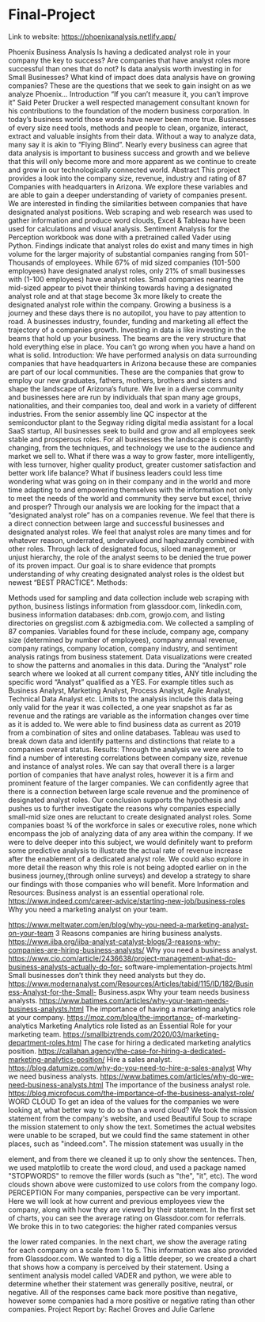# Final-Project


Link to website: https://phoenixanalysis.netlify.app/

Phoenix Business Analysis
Is having a dedicated analyst role in your company the key to success?
Are companies that have analyst roles more successful than ones that do not? Is data analysis worth investing in for Small Businesses?
What kind of impact does data analysis have on growing companies?
These are the questions that we seek to gain insight on as we analyze Phoenix...
Introduction
“If you can’t measure it, you can’t improve it” Said Peter Drucker a well respected management consultant known for his contributions to the foundation of the modern business corporation. In today’s business world those words have never been more true.
Businesses of every size need tools, methods and people to clean, organize, interact, extract and valuable insights from their data. Without a way to analyze data, many say it is akin to “Flying Blind”.
Nearly every business can agree that data analysis is important to business success and growth and we believe that this will only become more and more apparent as we continue to create and grow in our technologically connected world.
Abstract
This project provides a look into the company size, revenue, industry and rating of 87 Companies with headquarters in Arizona. We explore these variables and are able to gain a deeper understanding of variety of companies present. We are interested in finding the similarities between companies that have designated analyst positions.
Web scraping and web research was used to gather information and produce word clouds, Excel & Tableau have been used for calculations and visual analysis. Sentiment Analysis for the Perception workbook was done with a pretrained called Vader using Python.
Findings indicate that analyst roles do exist and many times in high volume for the larger majority of substantial companies ranging from 501-Thousands of employees. While 67% of mid sized companies (101-500 employees) have designated analyst roles, only 21% of small businesses with (1-100 employees) have analyst roles. Small companies nearing the mid-sized appear to pivot their thinking towards having a designated analyst role and at that stage become 3x more likely to create the designated analyst role within the company.
Growing a business is a journey and these days there is no autopilot, you have to pay attention to road. A businesses industry, founder, funding and marketing all effect the trajectory of a companies growth. Investing in data is like investing in the beams that hold up your business. The beams are the very structure that hold everything else in place. You can’t go wrong when you have a hand on what is solid.
Introduction:
We have performed analysis on data surrounding companies that have headquarters in Arizona because these are companies are part of our local communities. These are the companies that grow to employ our new graduates, fathers, mothers, brothers and sisters and shape the landscape of Arizona’s future.
We live in a diverse community and businesses here are run by individuals that span many age groups, nationalities, and their companies too, deal and work in a variety of different industries. From the senior assembly line QC inspector at the semiconductor plant to the Segway riding digital media assistant for a local SaaS startup, All businesses seek to build and grow and all employees seek stable and prosperous roles.
For all businesses the landscape is constantly changing, from the techniques, and technology we use to the audience and market we sell to. What if there was a way to grow faster, more intelligently, with less turnover, higher quality product, greater customer satisfaction and better work life balance? What if business leaders could less time wondering what was going on in their company and in the world and more time adapting to and empowering themselves with the information not only to meet the needs of the world and community they serve but excel, thrive and prosper?
Through our analysis we are looking for the impact that a “designated analyst role” has on a companies revenue. We feel that there is a direct connection between large and successful businesses and designated analyst roles. We feel that analyst roles are many times and for whatever reason, underrated, undervalued and haphazardly combined with other roles. Through lack of designated focus, siloed management, or unjust hierarchy, the role of the analyst seems to be denied the true power of its proven impact. Our goal is to share evidence that prompts understanding of why creating designated analyst roles is the oldest but newest “BEST PRACTICE”.
Methods:

Methods used for sampling and data collection include web scraping with python, business listings information from glassdoor.com, linkedin.com, business information databases: dnb.com, growjo.com, and listing directories on gregslist.com & azbigmedia.com.
We collected a sampling of 87 companies. Variables found for these include, company age, company size (determined by number of employees), company annual revenue, company ratings, company location, company industry, and sentiment analysis ratings from business statement.
Data visualizations were created to show the patterns and anomalies in this data. During the “Analyst” role search where we looked at all current company titles, ANY title including the specific word “Analyst” qualified as a YES. For example titles such as Business Analyst, Marketing Analyst, Process Analyst, Agile Analyst, Technical Data Analyst etc.
Limits to the analysis include this data being only valid for the year it was collected, a one year snapshot as far as revenue and the ratings are variable as the information changes over time as it is added to. We were able to find business data as current as 2019 from a combination of sites and online databases. Tableau was used to break down data and identify patterns and distinctions that relate to a companies overall status.
Results:
Through the analysis we were able to find a number of interesting correlations between company size, revenue and instance of analyst roles. We can say that overall there is a larger portion of companies that have analyst roles, however it is a firm and prominent feature of the larger companies. We can confidently agree that there is a connection between large scale revenue and the prominence of designated analyst roles. Our conclusion supports the hypothesis and pushes us to further investigate the reasons why companies especially small-mid size ones are reluctant to create designated analyst roles. Some companies boast 3⁄4 of the workforce in sales or executive roles, none which encompass the job of analyzing data of any area within the company. If we were to delve deeper into this subject, we would definitely want to preform some predictive analysis to illustrate the actual rate of revenue increase after the enablement of a dedicated analyst role. We could also explore in more detail the reason why this role is not being adopted earlier on in the business journey,(through online surveys) and develop a strategy to share our findings with those companies who will benefit.
More Information and Resources:
Business analyst is an essential operational role.
https://www.indeed.com/career-advice/starting-new-job/business-roles
Why you need a marketing analyst on your team.
 
https://www.meltwater.com/en/blog/why-you-need-a-marketing-analyst-on-your-team
3 Reasons companies are hiring business analysts.
https://www.iiba.org/iiba-analyst-catalyst-blogs/3-reasons-why-companies-are-hiring-business-analysts/
Why you need a business analyst.
https://www.cio.com/article/2436638/project-management-what-do-business-analysts-actually-do-for- software-implementation-projects.html
Small businesses don’t think they need analysts but they do. https://www.modernanalyst.com/Resources/Articles/tabid/115/ID/182/Business-Analyst-for-the-Small- Business.aspx
Why your team needs business analysts.
https://www.batimes.com/articles/why-your-team-needs-business-analysts.html
The importance of having a marketing analytics role at your company. https://moz.com/blog/the-importance- of-marketing-analytics
Marketing Analytics role listed as an Essential Role for your marketing team. https://smallbiztrends.com/2020/03/marketing-department-roles.html
The case for hiring a dedicated marketing analytics position. https://callahan.agency/the-case-for-hiring-a-dedicated-marketing-analytics-position/
Hire a sales analyst.
https://blog.datumize.com/why-do-you-need-to-hire-a-sales-analyst
Why we need business analysts.
https://www.batimes.com/articles/why-do-we-need-business-analysts.html
The importance of the business analyst role. https://blog.microfocus.com/the-importance-of-the-business-analyst-role/
WORD CLOUD
To get an idea of the values for the companies we were looking at, what better way to do so than a word cloud?
We took the mission statement from the company's website, and used Beautiful Soup to scrape the mission statement to only show the text. Sometimes the actual websites were unable to be scraped, but we could find the same statement in other places, such as "indeed.com". The mission statement was usually in the <p> element, and from there we cleaned it up to only show the sentences. Then, we used matplotlib to create the word cloud, and used a package named "STOPWORDS" to remove the filler words (such as "the", "it", etc). The word clouds shown above were customized to use colors from the company logo.
PERCEPTION
For many companies, perspective can be very important. Here we will look at how current and previous employees view the company, along with how they are viewed by their statement.
In the first set of charts, you can see the average rating on Glassdoor.com for referrals. We broke this in to two categories: the higher rated companies versus
              
the lower rated companies. In the next chart, we show the average rating for each company on a scale from 1 to 5. This information was also provided from Glassdoor.com.
We wanted to dig a little deeper, so we created a chart that shows how a company is perceived by their statement. Using a sentiment analysis model called VADER and python, we were able to determine whether their statement was generally positive, neutral, or negative. All of the responses came back more positive than negative, however some companies had a more positive or negative rating than other companies.
Project Report by: Rachel Groves and Julie Carlene
